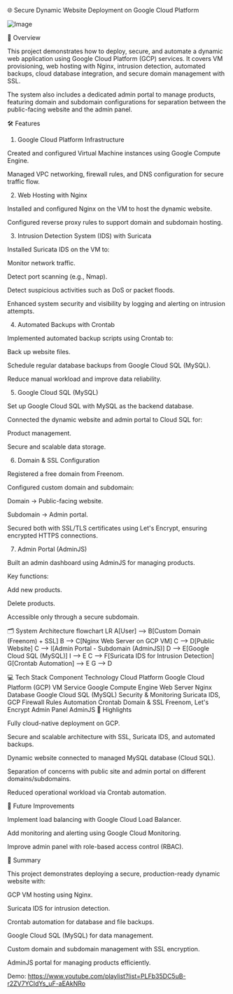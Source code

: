 🌐 Secure Dynamic Website Deployment on Google Cloud Platform

![Image](https://github.com/user-attachments/assets/5bd4c2d0-4a53-45a5-8f40-55a694b8f6f2)

📖 Overview

This project demonstrates how to deploy, secure, and automate a dynamic web application using Google Cloud Platform (GCP) services.
It covers VM provisioning, web hosting with Nginx, intrusion detection, automated backups, cloud database integration, and secure domain management with SSL.

The system also includes a dedicated admin portal to manage products, featuring domain and subdomain configurations for separation between the public-facing website and the admin panel.

🛠 Features
1. Google Cloud Platform Infrastructure

Created and configured Virtual Machine instances using Google Compute Engine.

Managed VPC networking, firewall rules, and DNS configuration for secure traffic flow.

2. Web Hosting with Nginx

Installed and configured Nginx on the VM to host the dynamic website.

Configured reverse proxy rules to support domain and subdomain hosting.

3. Intrusion Detection System (IDS) with Suricata

Installed Suricata IDS on the VM to:

Monitor network traffic.

Detect port scanning (e.g., Nmap).

Detect suspicious activities such as DoS or packet floods.

Enhanced system security and visibility by logging and alerting on intrusion attempts.

4. Automated Backups with Crontab

Implemented automated backup scripts using Crontab to:

Back up website files.

Schedule regular database backups from Google Cloud SQL (MySQL).

Reduce manual workload and improve data reliability.

5. Google Cloud SQL (MySQL)

Set up Google Cloud SQL with MySQL as the backend database.

Connected the dynamic website and admin portal to Cloud SQL for:

Product management.

Secure and scalable data storage.

6. Domain & SSL Configuration

Registered a free domain from Freenom.

Configured custom domain and subdomain:

Domain → Public-facing website.

Subdomain → Admin portal.

Secured both with SSL/TLS certificates using Let's Encrypt, ensuring encrypted HTTPS connections.

7. Admin Portal (AdminJS)

Built an admin dashboard using AdminJS for managing products.

Key functions:

Add new products.

Delete products.

Accessible only through a secure subdomain.

🗂 System Architecture
flowchart LR
    A[User] --> B[Custom Domain (Freenom) + SSL]
    B --> C[Nginx Web Server on GCP VM]
    C --> D[Public Website]
    C --> I[Admin Portal - Subdomain (AdminJS)]
    D --> E[Google Cloud SQL (MySQL)]
    I --> E
    C --> F[Suricata IDS for Intrusion Detection]
    G[Crontab Automation] --> E
    G --> D

💻 Tech Stack
Component	Technology
Cloud Platform	Google Cloud Platform (GCP)
VM Service	Google Compute Engine
Web Server	Nginx
Database	Google Cloud SQL (MySQL)
Security & Monitoring	Suricata IDS, GCP Firewall Rules
Automation	Crontab
Domain & SSL	Freenom, Let's Encrypt
Admin Panel	AdminJS
🔑 Highlights

Fully cloud-native deployment on GCP.

Secure and scalable architecture with SSL, Suricata IDS, and automated backups.

Dynamic website connected to managed MySQL database (Cloud SQL).

Separation of concerns with public site and admin portal on different domains/subdomains.

Reduced operational workload via Crontab automation.

🚀 Future Improvements

Implement load balancing with Google Cloud Load Balancer.

Add monitoring and alerting using Google Cloud Monitoring.

Improve admin panel with role-based access control (RBAC).

📜 Summary

This project demonstrates deploying a secure, production-ready dynamic website with:

GCP VM hosting using Nginx.

Suricata IDS for intrusion detection.

Crontab automation for database and file backups.

Google Cloud SQL (MySQL) for data management.

Custom domain and subdomain management with SSL encryption.

AdminJS portal for managing products efficiently.


Demo:
https://www.youtube.com/playlist?list=PLFb35DC5uB-r2ZV7YCIdYs_uF-aEAkNRo
